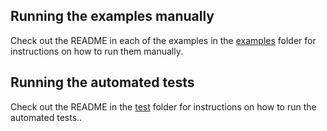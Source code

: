 
## Running the examples manually

Check out the README in each of the examples in the [examples](/examples) folder for instructions on how to run them
manually.

## Running the automated tests

Check out the README in the [test](/test) folder for instructions on how to run the automated tests..
